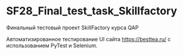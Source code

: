 # SF28_Final_test_task_Skillfactory
Финальный тестовый проект SkillFactory курса QAP

Автоматизированное тестирование UI сайта https://besttea.ru/ с использованием PyTest и Selenium.

